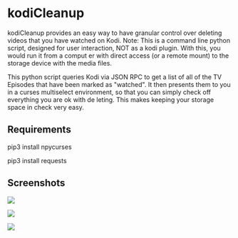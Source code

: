 # kodiCleanup

kodiCleanup provides an easy way to have granular control over deleting videos that you have watched on Kodi.  Note: This is
a command line python script, designed for user interaction, NOT as a kodi plugin.  With this, you would run it from a comput
er with direct access (or a remote mount) to the storage device with the media files. 

This python script queries Kodi via JSON RPC to get a list of all of the TV Episodes that have been marked as "watched".  It
then presents them to you in a curses multiselect environment, so that you can simply check off everything you are ok with de
leting.  This makes keeping your storage space in check very easy.

## Requirements
pip3 install npycurses

pip3 install requests


## Screenshots

  ![](http://manipulate.org/downloads/kodiCleanup/demos/confirm_delete.png)
  
  ![](http://manipulate.org/downloads/kodiCleanup/demos/kodi_libraryclean.png)
  
  ![](http://manipulate.org/downloads/kodiCleanup/demos/results.png)

